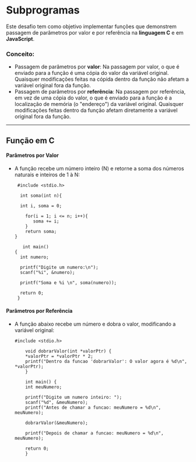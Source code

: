 # Subprogramas
Este desafio tem como objetivo implementar funções que demonstrem passagem de parâmetros por valor e por referência na **linguagem C** e em **JavaScript**.

### Conceito:
- Passagem de parâmetros por **valor**: Na passagem por valor, o que é enviado para a função é uma cópia do valor da variável original. Quaisquer modificações feitas na cópida dentro da função não afetam a variável original fora da função.
- Passagem de parâmetros por **referência**: Na passagem por referência, em vez de uma cópia do valor, o que é enviado para a função é a localização de memória (o "endereço") da variável original. Quaisquer modificações feitas dentro da função afetam diretamente a variável original fora da função.

---

## Função em C 

#### Parâmetros por Valor
- A função recebe um número inteiro (N) e retorne a soma dos números naturais e inteiros de 1 à N:

       #include <stdio.h>

        int soma(int n){

        int i, soma = 0;

          for(i = 1; i <= n; i++){
             soma += i;
          }
          return soma;
      }

         int main()
      {
        int numero;

        printf("Digite um numero:\n");
        scanf("%i", &numero);

        printf("Soma e %i \n", soma(numero));

        return 0;
       }

#### Parâmetros por Referência
- A função abaixo recebe um número e dobra o valor, modificando a variável original:

      #include <stdio.h>

          void dobrarValor(int *valorPtr) {
          *valorPtr = *valorPtr * 2;
          printf("Dentro da funcao 'dobrarValor': O valor agora é %d\n", *valorPtr);
          }

          int main() {
          int meuNumero; 

          printf("Digite um numero inteiro: "); 
          scanf("%d", &meuNumero); 
          printf("Antes de chamar a funcao: meuNumero = %d\n", meuNumero);

          dobrarValor(&meuNumero); 

          printf("Depois de chamar a funcao: meuNumero = %d\n", meuNumero);

          return 0;
          }
